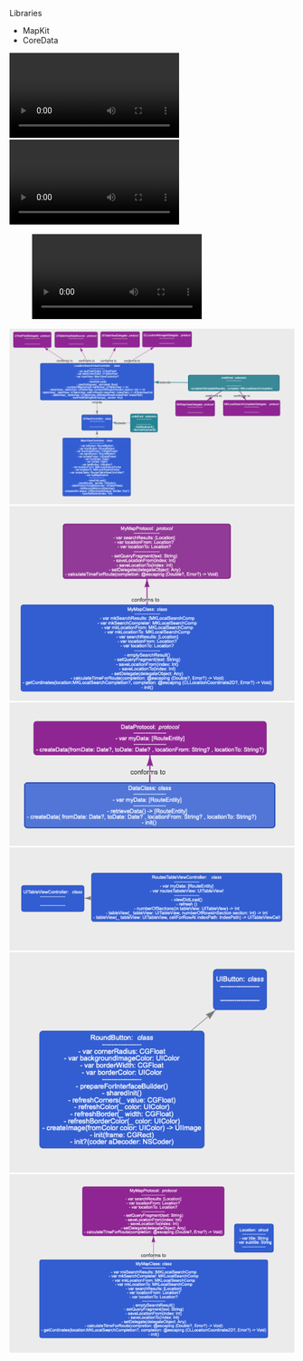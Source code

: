 
Libraries
* MapKit
* CoreData

![w](d.mp4)
</br>
![d](w.mp4)


<figure class="video_container">
  <video controls="true" allowfullscreen="true">
    <source src="w.mp4" type="video/mp4">
    <source src="d.mp4" type="video/mp4">
  </video>
</figure>


<img src="attachment/diagram/1.png"/>
<img src="attachment/diagram/2.png"/>
<img src="attachment/diagram/3.png"/>
<img src="attachment/diagram/4.png"/>
<img src="attachment/diagram/5.png"/>
<img src="attachment/diagram/6.png"/>
